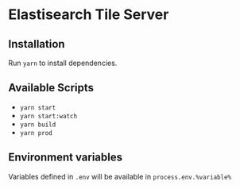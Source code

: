 Elastisearch Tile Server
===

Installation
---

Run `yarn` to install dependencies.

Available Scripts
---

* `yarn start`
* `yarn start:watch`
* `yarn build`
* `yarn prod`

Environment variables
---

Variables defined in `.env` will be available in `process.env.%variable%`
